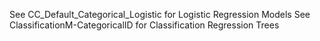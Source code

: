 See CC_Default_Categorical_Logistic for Logistic Regression Models
See ClassificationM-CategoricalID for Classification Regression Trees 
